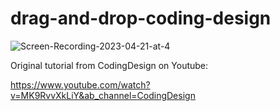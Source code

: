 # drag-and-drop-coding-design

![Screen-Recording-2023-04-21-at-4](https://user-images.githubusercontent.com/115048179/233750086-916d254e-b918-4cf4-abad-e4eb445010cf.gif)


Original tutorial from CodingDesign on Youtube: 

https://www.youtube.com/watch?v=MK9RvvXkLiY&ab_channel=CodingDesign
